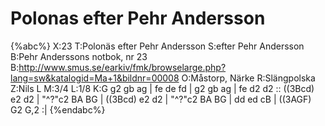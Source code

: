 # Polonas efter Pehr Andersson

{%abc%}
X:23
T:Polonäs efter Pehr Andersson
S:efter Pehr Andersson
B:Pehr Anderssons notbok, nr 23
B:http://www.smus.se/earkiv/fmk/browselarge.php?lang=sw&katalogid=Ma+1&bildnr=00008
O:Måstorp, Närke
R:Slängpolska
Z:Nils L
M:3/4
L:1/8
K:G
g2 gb ag | fe de fd | g2 gb ag | fe d2 d2 ::
((3Bcd) e2 d2 | "^?"c2 BA BG | ((3Bcd) e2 d2 | "^?"c2 BA BG |
dd ed cB | ((3AGF) G2 G,2 :|
{%endabc%}
